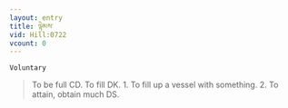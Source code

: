 ```yaml
---
layout: entry
title: ལྟེམས་
vid: Hill:0722
vcount: 0
---
```

`Voluntary` 
> To be full CD\.
 To fill DK\.
 1\.
 To fill up a vessel with something\.
 2\.
 To attain, obtain much DS\.

